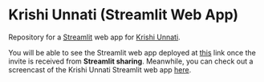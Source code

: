# Krishi Unnati (Streamlit Web App)

Repository for a [Streamlit](https://www.streamlit.io/) web app for [Krishi Unnati](https://github.com/prateek-senapati/krishi-unnati).

You will be able to see the Streamlit web app deployed at [this]() link once the invite is received from **Streamlit sharing**. Meanwhile, you can check out a screencast of the Krishi Unnati Streamlit web app [here](https://bit.ly/krishi-unnati-streamlit).
